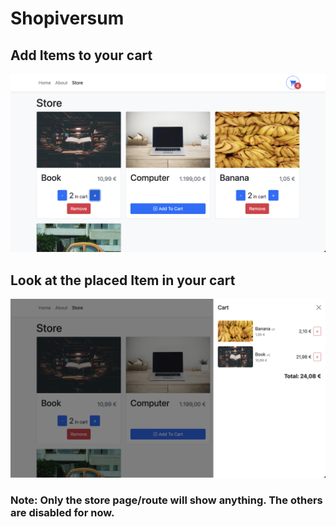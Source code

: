 # Shopiversum

## Add Items to your cart

![Demo Image](./demo/demo-front.png)

## Look at the placed Item in your cart

![Demo Image](./demo/demo-cart.png)

### Note: Only the store page/route will show anything. The others are disabled for now.
